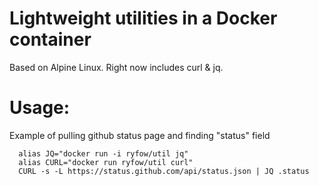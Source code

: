 # Lightweight utilities in a Docker container

Based on Alpine Linux. Right now includes curl & jq.

# Usage:

Example of pulling github status page and finding "status" field
```shell
  alias JQ="docker run -i ryfow/util jq"
  alias CURL="docker run ryfow/util curl"
  CURL -s -L https://status.github.com/api/status.json | JQ .status
```

